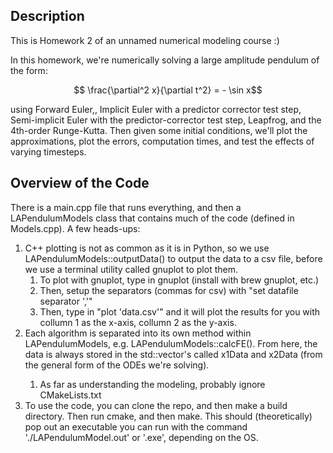 ## Description
This is Homework 2 of an unnamed numerical modeling course :)

In this homework, we're numerically solving a large amplitude pendulum of the form:

$$ \frac{\partial^2 x}{\partial t^2} = - \sin x$$

using Forward Euler,, Implicit Euler with a predictor corrector test step, Semi-implicit Euler with the predictor-corrector test step, Leapfrog, and the 4th-order Runge-Kutta. Then given some initial conditions, we'll plot the approximations, plot the errors, computation times, and test the effects of varying timesteps.

## Overview of the Code
There is a main.cpp file that runs everything, and then a LAPendulumModels class that contains much of the code (defined in Models.cpp). A few heads-ups:

1. C++ plotting is not as common as it is in Python, so we use LAPendulumModels::outputData() to output the data to a csv file, before we use a terminal utility called gnuplot to plot them.
	1. To plot with gnuplot, type in gnuplot (install with brew gnuplot, etc.)
	1. Then, setup the separators (commas for csv) with "set datafile separator ','"
	1. Then, type in "plot 'data.csv'" and it will plot the results for you with collumn 1 as the x-axis, collumn 2 as the y-axis.
1. Each algorithm is separated into its own method within LAPendulumModels, e.g. LAPendulumModels::calcFE(). From here, the data is always stored in the std::vector<double>'s called x1Data and x2Data (from the general form of the ODEs we're solving).
	1. As far as understanding the modeling, probably ignore CMakeLists.txt
1. To use the code, you can clone the repo, and then make a build directory. Then run cmake, and then make. This should (theoretically) pop out an executable you can run with the command './LAPendulumModel.out' or '.exe', depending on the OS.
 
